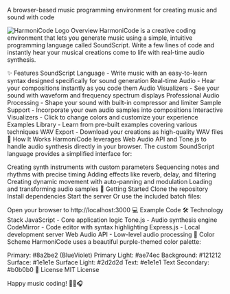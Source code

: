 A browser-based music programming environment for creating music and sound with code

<img alt="HarmoniCode Logo" src="https://your-repo-url/harmonicode-logo.png">
Overview
HarmoniCode is a creative coding environment that lets you generate music using a simple, intuitive programming language called SoundScript. Write a few lines of code and instantly hear your musical creations come to life with real-time audio synthesis.

✨ Features
SoundScript Language - Write music with an easy-to-learn syntax designed specifically for sound generation
Real-time Audio - Hear your compositions instantly as you code them
Audio Visualizers - See your sound with waveform and frequency spectrum displays
Professional Audio Processing - Shape your sound with built-in compressor and limiter
Sample Support - Incorporate your own audio samples into compositions
Interactive Visualizers - Click to change colors and customize your experience
Examples Library - Learn from pre-built examples covering various techniques
WAV Export - Download your creations as high-quality WAV files
🎵 How It Works
HarmoniCode leverages Web Audio API and Tone.js to handle audio synthesis directly in your browser. The custom SoundScript language provides a simplified interface for:

Creating synth instruments with custom parameters
Sequencing notes and rhythms with precise timing
Adding effects like reverb, delay, and filtering
Creating dynamic movement with auto-panning and modulation
Loading and transforming audio samples
🚀 Getting Started
Clone the repository
Install dependencies
Start the server
Or use the included batch files:

Open your browser to http://localhost:3000
💻 Example Code
🛠️ Technology Stack
JavaScript - Core application logic
Tone.js - Audio synthesis engine
CodeMirror - Code editor with syntax highlighting
Express.js - Local development server
Web Audio API - Low-level audio processing
🎨 Color Scheme
HarmoniCode uses a beautiful purple-themed color palette:

Primary: #8a2be2 (BlueViolet)
Primary Light: #ae74ec
Background: #121212
Surface: #1e1e1e
Surface Light: #2d2d2d
Text: #e1e1e1
Text Secondary: #b0b0b0
📝 License
MIT License

Happy music coding! 🎹🎸🎧